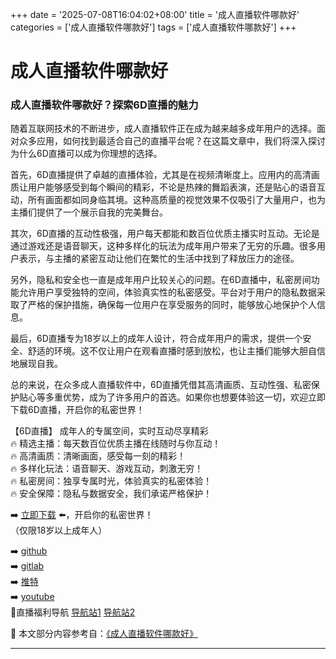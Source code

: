 +++
date = '2025-07-08T16:04:02+08:00'
title = '成人直播软件哪款好'
categories = ['成人直播软件哪款好']
tags = ['成人直播软件哪款好']
+++

# 成人直播软件哪款好

### 成人直播软件哪款好？探索6D直播的魅力

随着互联网技术的不断进步，成人直播软件正在成为越来越多成年用户的选择。面对众多应用，如何找到最适合自己的直播平台呢？在这篇文章中，我们将深入探讨为什么6D直播可以成为你理想的选择。

首先，6D直播提供了卓越的直播体验，尤其是在视频清晰度上。应用内的高清画质让用户能够感受到每个瞬间的精彩，不论是热辣的舞蹈表演，还是贴心的语音互动，所有画面都如同身临其境。这种高质量的视觉效果不仅吸引了大量用户，也为主播们提供了一个展示自我的完美舞台。

其次，6D直播的互动性极强，用户每天都能和数百位优质主播实时互动。无论是通过游戏还是语音聊天，这种多样化的玩法为成年用户带来了无穷的乐趣。很多用户表示，与主播的紧密互动让他们在繁忙的生活中找到了释放压力的途径。

另外，隐私和安全也一直是成年用户比较关心的问题。在6D直播中，私密房间功能允许用户享受独特的空间，体验真实性的私密感受。平台对于用户的隐私数据采取了严格的保护措施，确保每一位用户在享受服务的同时，能够放心地保护个人信息。

最后，6D直播专为18岁以上的成年人设计，符合成年用户的需求，提供一个安全、舒适的环境。这不仅让用户在观看直播时感到放松，也让主播们能够大胆自信地展现自我。

总的来说，在众多成人直播软件中，6D直播凭借其高清画质、互动性强、私密保护贴心等多重优势，成为了许多用户的首选。如果你也想要体验这一切，欢迎立即下载6D直播，开启你的私密世界！

【6D直播】
成年人的专属空间，实时互动尽享精彩  
🔥 精选主播：每天数百位优质主播在线随时与你互动！  
🔥 高清画质：清晰画面，感受每一刻的精彩！  
🔥 多样化玩法：语音聊天、游戏互动，刺激无穷！  
🔥 私密房间：独享专属时光，体验真实的私密体验！  
🔥 安全保障：隐私与数据安全，我们承诺严格保护！  

➡️ [立即下载](https://down123.s3.ap-east-1.amazonaws.com/down/down.html?channelCode=blog) ⬅️，开启你的私密世界！  
（仅限18岁以上成年人）  

➡️ [github](https://aldult-live.github.io/)  
➡️ [gitlab](https://seo-09598d.gitlab.io/)  
➡️ [推特](https://x.com/wegame33)  
➡️ [youtube](https://www.youtube.com/@6Dlive)  
🔞直播福利导航 [导航站1](https://webstack-86085a.gitlab.io/) [导航站2](https://onlygit123-2.github.io/)


📘 本文部分内容参考自：[《成人直播软件哪款好》](https://github.com/yumanse/yumanse)

---
